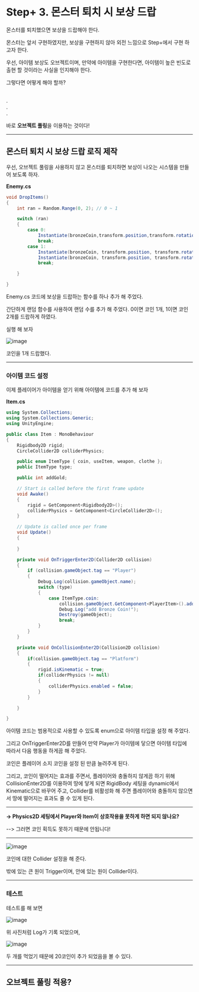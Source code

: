 # Step+ 3. 몬스터 퇴치 시 보상 드랍

몬스터를 퇴치했으면 보상을 드랍해야 한다.

몬스터는 앞서 구현하였지만, 보상을 구현하지 않아 외전 느낌으로 Step+에서 구현 하고자 한다.

우선, 아이템 보상도 오브젝트이며, 만약에 아이템을 구현한다면, 아이템이 높은 빈도로 출현 할 것이라는 사실을 인지해야 한다.

그렇다면 어떻게 해야 할까?

<br>
.
<br>
.
<br>
.

바로 **오브젝트 풀링**을 이용하는 것이다!

<hr>

## 몬스터 퇴치 시 보상 드랍 로직 제작

우선, 오브젝트 풀링을 사용하지 않고 몬스터를 퇴치하면 보상이 나오는 시스템을 만들어 보도록 하자.

**Enemy.cs**

```c#
void DropItems()
{
    int ran = Random.Range(0, 2); // 0 ~ 1

    switch (ran)
    {
        case 0:
            Instantiate(bronzeCoin,transform.position,transform.rotation);
            break;
        case 1:
            Instantiate(bronzeCoin, transform.position, transform.rotation);
            Instantiate(bronzeCoin, transform.position, transform.rotation);
            break;

    }

}
```

Enemy.cs 코드에 보상을 드랍하는 함수를 하나 추가 해 주었다.

간단하게 랜덤 함수를 사용하여 랜덤 수를 추가 해 주었다. 0이면 코인 1개, 1이면 코인 2개를 드랍하게 하였다.

실행 해 보자

![image](https://user-images.githubusercontent.com/66288087/214777974-cf3708df-1104-48ea-b61c-0bb02a733842.png)

코인을 1개 드랍했다.

<hr>

### 아이템 코드 설정

이제 플레이어가 아이템을 얻기 위해 아이템에 코드를 추가 해 보자

**Item.cs**

```c#
using System.Collections;
using System.Collections.Generic;
using UnityEngine;

public class Item : MonoBehaviour
{
    Rigidbody2D rigid;
    CircleCollider2D colliderPhysics;

    public enum ItemType { coin, useItem, weapon, clothe };
    public ItemType type;

    public int addGold;

    // Start is called before the first frame update
    void Awake()
    {
        rigid = GetComponent<Rigidbody2D>();
        colliderPhysics = GetComponent<CircleCollider2D>();
    }

    // Update is called once per frame
    void Update()
    {
        
    }

    private void OnTriggerEnter2D(Collider2D collision)
    {
        if (collision.gameObject.tag == "Player")
        {
            Debug.Log(collision.gameObject.name);
            switch (type)
            {
                case ItemType.coin:
                    collision.gameObject.GetComponent<PlayerItem>().addGold(addGold);
                    Debug.Log("add Bronze Coin!");
                    Destroy(gameObject);
                    break;
            }
        }
    }

    private void OnCollisionEnter2D(Collision2D collision)
    {
        if(collision.gameObject.tag == "Platform")
        {
            rigid.isKinematic = true;
            if(colliderPhysics != null)
            {
                colliderPhysics.enabled = false;
            }
        }

    }

}
```

아이템 코드는 범용적으로 사용할 수 있도록 enum으로 아이템 타입을 설정 해 주었다.

그리고 OnTriggerEnter2D를 만들어 만약 Player가 아이템에 닿으면 아이템 타입에 따라서 다음 행동을 하게끔 해 주었다.

코인은 플레이어 소지 코인을 설정 된 만큼 늘려주게 된다.

그리고, 코인이 떨어지는 효과를 주면서, 플레이어와 충돌하지 않게끔 하기 위해 CollisionEnter2D를 이용하여 땅에 닿게 되면 RigidBody 세팅을 dynamic에서 Kinematic으로 바꾸어 주고, Collider를 비활성화 해 주면 플레이어와 충돌하지 않으면서 땅에 떨어지는 효과도 줄 수 있게 된다.

<hr>

**-> Physics2D 세팅에서 Player와 Item이 상호작용을 못하게 하면 되지 않나요?**

--> 그러면 코인 획득도 못하기 때문에 안됩니다!

<hr>

![image](https://user-images.githubusercontent.com/66288087/214781670-1ec5b4bc-2013-4445-a844-4fca2192172d.png)

코인에 대한 Collider 설정을 해 준다.

밖에 있는 큰 원이 Trigger이며, 안에 있는 원이 Collider이다.

<hr>

### 테스트

테스트를 해 보면

![image](https://user-images.githubusercontent.com/66288087/214781862-31dbffce-b6f8-448c-8d22-4baa70de1954.png)

위 사진처럼 Log가 기록 되었으며,

![image](https://user-images.githubusercontent.com/66288087/214781962-00205475-8344-4f8d-98fb-666632e6b6a4.png)

두 개를 먹었기 때문에 20코인이 추가 되었음을 볼 수 있다.

<hr>

## 오브젝트 풀링 적용?








